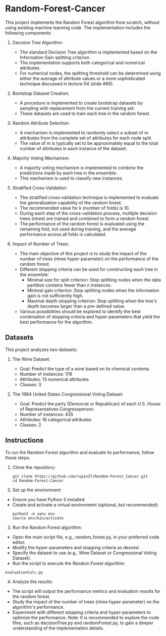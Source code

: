 # Random-Forest-Cancer
This project implements the Random Forest algorithm from scratch, without using existing machine learning code. The implementation includes the following components:

1. Decision Tree Algorithm:
   - The standard Decision Tree algorithm is implemented based on the Information Gain splitting criterion.
   - The implementation supports both categorical and numerical attributes.
   - For numerical nodes, the splitting threshold can be determined using either the average of attribute values or a more sophisticated technique discussed in lecture 04 (slide #66).

2. Bootstrap Dataset Creation:
   - A procedure is implemented to create bootstrap datasets by sampling with replacement from the current training set.
   - These datasets are used to train each tree in the random forest.

3. Random Attribute Selection:
   - A mechanism is implemented to randomly select a subset of m attributes from the complete set of attributes for each node split.
   - The value of m is typically set to be approximately equal to the total number of attributes in each instance of the dataset.

4. Majority Voting Mechanism:
   - A majority voting mechanism is implemented to combine the predictions made by each tree in the ensemble.
   - This mechanism is used to classify new instances.

5. Stratified Cross-Validation:
   - The stratified cross-validation technique is implemented to evaluate the generalization capability of the random forest.
   - The recommended value for k (number of folds) is 10.
   - During each step of the cross-validation process, multiple decision trees (ntree) are trained and combined to form a random forest.
   - The performance of the random forest is evaluated using the remaining fold, not used during training, and the average performance across all folds is calculated.

6. Impact of Number of Trees:
   - The main objective of this project is to study the impact of the number of trees (ntree hyper-parameter) on the performance of the random forest.
   - Different stopping criteria can be used for constructing each tree in the ensemble:
     - Minimal size for split criterion: Stop splitting nodes when the data partition contains fewer than n instances.
     - Minimal gain criterion: Stop splitting nodes when the information gain is not sufficiently high.
     - Maximal depth stopping criterion: Stop splitting when the tree's depth becomes larger than a pre-defined value.
   - Various possibilities should be explored to identify the best combination of stopping criteria and hyper-parameters that yield the best performance for the algorithm.

## Datasets

This project analyzes two datasets:

1. The Wine Dataset:
   - Goal: Predict the type of a wine based on its chemical contents.
   - Number of instances: 178
   - Attributes: 13 numerical attributes
   - Classes: 3

2. The 1984 United States Congressional Voting Dataset:
   - Goal: Predict the party (Democrat or Republican) of each U.S. House of Representatives Congressperson.
   - Number of instances: 435
   - Attributes: 16 categorical attributes
   - Classes: 2

## Instructions

To run the Random Forest algorithm and evaluate its performance, follow these steps:

1. Clone the repository:

   ```
   git clone https://github.com/rupin27/Random-Forest_Cancer.git
   cd Random-Forest-Cancer
   ```
2. Set up the environment:
- Ensure you have Python 3 installed.
- Create and activate a virtual environment (optional, but recommended):
   ```
   python3 -m venv env
   source env/bin/activate
   ```
3. Run the Random Forest algorithm:
- Open the main script file, e.g., random_forest.py, in your preferred code editor.
- Modify the hyper-parameters and stopping criteria as desired.
- Specify the dataset to use (e.g., Wine Dataset or Congressional Voting Dataset).
- Run the script to execute the Random Forest algorithm:
```
evaluationCalc.py
```
4. Analyze the results:
- The script will output the performance metrics and evaluation results for the random forest.
- Study the impact of the number of trees (ntree hyper-parameter) on the algorithm's performance.
- Experiment with different stopping criteria and hyper-parameters to optimize the performance.
Note: It is recommended to explore the code files, such as decisionTree.py and randomForest.py, to gain a deeper understanding of the implementation details.
